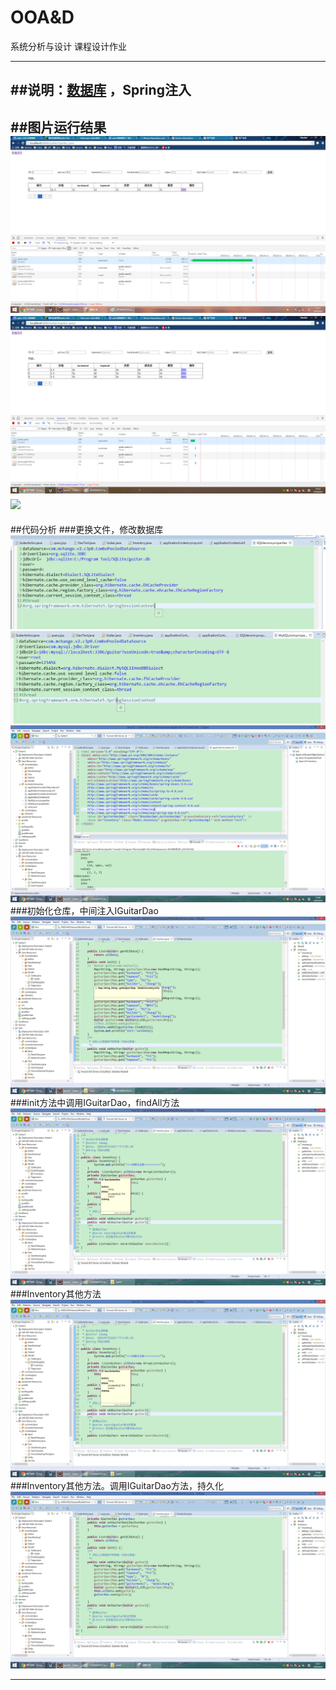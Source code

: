 # OOA&D
系统分析与设计 课程设计作业

-------------

##说明：[数据库](https://github.com/CUMTElite2014/System-Design/blob/master/guitarV3/1.png) ，Spring注入
----------------------------
##图片运行结果
![Test](https://github.com/CUMTElite2014/System-Design/blob/master/guitarV3/2.png "title")
![](https://github.com/CUMTElite2014/System-Design/blob/master/guitarV3/3.png "title")
![](https://github.com/CUMTElite2014/System-Design/blob/master/guitarV3/4.png"title")
-----------------------------
##代码分析
###更换文件，修改数据库
![更换文件修改数据库](https://github.com/CUMTElite2014/System-Design/blob/master/guitarV3/5.PNG "title")
![更换文件修改数据库](https://github.com/CUMTElite2014/System-Design/blob/master/guitarV3/6.PNG "title")
![更换文件修改数据库](https://github.com/CUMTElite2014/System-Design/blob/master/guitarV3/7.png "title")
###初始化仓库，中间注入IGuitarDao
![注入](https://github.com/CUMTElite2014/System-Design/blob/master/guitarV3/8.png "title")
###init方法中调用IGuitarDao，findAll方法
![](https://github.com/CUMTElite2014/System-Design/blob/master/guitarV3/9.png "title")
###Inventory其他方法
![Inventory其他方法](https://github.com/CUMTElite2014/System-Design/blob/master/guitarV3/9.png "title")
###Inventory其他方法。调用IGuitarDao方法，持久化
![Inventory其他方法实现](https://github.com/CUMTElite2014/System-Design/blob/master/guitarV3/10.png "title")

--------------
